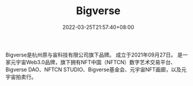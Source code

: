 ﻿---
weight: 
title: "Bigverse"
description: "Bigverse是杭州原与宙科技有限公司旗下品牌。 成立于2021年09月27日。 是一家元宇宙Web3.0品牌，旗下拥有NFT中国（NFTCN）数字艺术交易平台、Bigverse DAO、NFTCN STUDIO、Bigverse基金会、元宇宙NFT画廊，以及元宇宙拍卖行。"
date: 2022-03-25T21:57:40+08:00
lastmod: 2022-03-25T16:45:40+08:00
draft: false
authors: ["Metabd"]
featuredImage: "150.webp"
link: "https://www.nftcn.com.cn/pc/#/index"
tags: ["Bigverse","交易所"]
categories: ["navigation"]
navigation: ["交易所"]
lightgallery: true
toc: true
pinned: false
recommend: false
recommend1: false
---
Bigverse是杭州原与宙科技有限公司旗下品牌。 成立于2021年09月27日。 是一家元宇宙Web3.0品牌，旗下拥有NFT中国（NFTCN）数字艺术交易平台、Bigverse DAO、NFTCN STUDIO、Bigverse基金会、元宇宙NFT画廊，以及元宇宙拍卖行。
